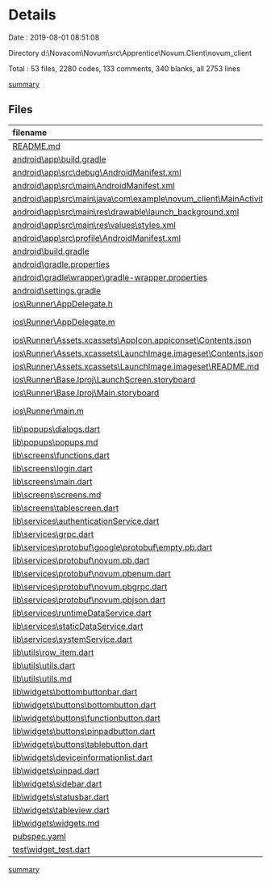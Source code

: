# Details

Date : 2019-08-01 08:51:08

Directory d:\Novacom\Novum\src\Apprentice\Novum.Client\novum_client

Total : 53 files,  2280 codes, 133 comments, 340 blanks, all 2753 lines

[summary](results.md)

## Files
| filename | language | code | comment | blank | total |
| :--- | :--- | ---: | ---: | ---: | ---: |
| [README.md](file:///d%3A/Novacom/Novum/src/Apprentice/Novum.Client/novum_client/README.md) | Markdown | 10 | 0 | 7 | 17 |
| [android\app\build.gradle](file:///d%3A/Novacom/Novum/src/Apprentice/Novum.Client/novum_client/android/app/build.gradle) | Groovy | 48 | 3 | 11 | 62 |
| [android\app\src\debug\AndroidManifest.xml](file:///d%3A/Novacom/Novum/src/Apprentice/Novum.Client/novum_client/android/app/src/debug/AndroidManifest.xml) | XML | 4 | 3 | 1 | 8 |
| [android\app\src\main\AndroidManifest.xml](file:///d%3A/Novacom/Novum/src/Apprentice/Novum.Client/novum_client/android/app/src/main/AndroidManifest.xml) | XML | 26 | 9 | 2 | 37 |
| [android\app\src\main\java\com\example\novum_client\MainActivity.java](file:///d%3A/Novacom/Novum/src/Apprentice/Novum.Client/novum_client/android/app/src/main/java/com/example/novum_client/MainActivity.java) | Java | 11 | 0 | 3 | 14 |
| [android\app\src\main\res\drawable\launch_background.xml](file:///d%3A/Novacom/Novum/src/Apprentice/Novum.Client/novum_client/android/app/src/main/res/drawable/launch_background.xml) | XML | 4 | 7 | 2 | 13 |
| [android\app\src\main\res\values\styles.xml](file:///d%3A/Novacom/Novum/src/Apprentice/Novum.Client/novum_client/android/app/src/main/res/values/styles.xml) | XML | 6 | 2 | 1 | 9 |
| [android\app\src\profile\AndroidManifest.xml](file:///d%3A/Novacom/Novum/src/Apprentice/Novum.Client/novum_client/android/app/src/profile/AndroidManifest.xml) | XML | 4 | 3 | 1 | 8 |
| [android\build.gradle](file:///d%3A/Novacom/Novum/src/Apprentice/Novum.Client/novum_client/android/build.gradle) | Groovy | 25 | 0 | 5 | 30 |
| [android\gradle.properties](file:///d%3A/Novacom/Novum/src/Apprentice/Novum.Client/novum_client/android/gradle.properties) | Properties | 1 | 0 | 2 | 3 |
| [android\gradle\wrapper\gradle-wrapper.properties](file:///d%3A/Novacom/Novum/src/Apprentice/Novum.Client/novum_client/android/gradle/wrapper/gradle-wrapper.properties) | Properties | 5 | 1 | 1 | 7 |
| [android\settings.gradle](file:///d%3A/Novacom/Novum/src/Apprentice/Novum.Client/novum_client/android/settings.gradle) | Groovy | 12 | 0 | 4 | 16 |
| [ios\Runner\AppDelegate.h](file:///d%3A/Novacom/Novum/src/Apprentice/Novum.Client/novum_client/ios/Runner/AppDelegate.h) | C++ | 4 | 0 | 3 | 7 |
| [ios\Runner\AppDelegate.m](file:///d%3A/Novacom/Novum/src/Apprentice/Novum.Client/novum_client/ios/Runner/AppDelegate.m) | Objective-C | 9 | 1 | 4 | 14 |
| [ios\Runner\Assets.xcassets\AppIcon.appiconset\Contents.json](file:///d%3A/Novacom/Novum/src/Apprentice/Novum.Client/novum_client/ios/Runner/Assets.xcassets/AppIcon.appiconset/Contents.json) | JSON | 122 | 0 | 1 | 123 |
| [ios\Runner\Assets.xcassets\LaunchImage.imageset\Contents.json](file:///d%3A/Novacom/Novum/src/Apprentice/Novum.Client/novum_client/ios/Runner/Assets.xcassets/LaunchImage.imageset/Contents.json) | JSON | 23 | 0 | 1 | 24 |
| [ios\Runner\Assets.xcassets\LaunchImage.imageset\README.md](file:///d%3A/Novacom/Novum/src/Apprentice/Novum.Client/novum_client/ios/Runner/Assets.xcassets/LaunchImage.imageset/README.md) | Markdown | 3 | 0 | 2 | 5 |
| [ios\Runner\Base.lproj\LaunchScreen.storyboard](file:///d%3A/Novacom/Novum/src/Apprentice/Novum.Client/novum_client/ios/Runner/Base.lproj/LaunchScreen.storyboard) | XML | 36 | 1 | 1 | 38 |
| [ios\Runner\Base.lproj\Main.storyboard](file:///d%3A/Novacom/Novum/src/Apprentice/Novum.Client/novum_client/ios/Runner/Base.lproj/Main.storyboard) | XML | 25 | 1 | 1 | 27 |
| [ios\Runner\main.m](file:///d%3A/Novacom/Novum/src/Apprentice/Novum.Client/novum_client/ios/Runner/main.m) | Objective-C | 8 | 0 | 2 | 10 |
| [lib\popups\dialogs.dart](file:///d%3A/Novacom/Novum/src/Apprentice/Novum.Client/novum_client/lib/popups/dialogs.dart) | Dart | 97 | 0 | 7 | 104 |
| [lib\popups\popups.md](file:///d%3A/Novacom/Novum/src/Apprentice/Novum.Client/novum_client/lib/popups/popups.md) | Markdown | 0 | 0 | 1 | 1 |
| [lib\screens\functions.dart](file:///d%3A/Novacom/Novum/src/Apprentice/Novum.Client/novum_client/lib/screens/functions.dart) | Dart | 31 | 0 | 5 | 36 |
| [lib\screens\login.dart](file:///d%3A/Novacom/Novum/src/Apprentice/Novum.Client/novum_client/lib/screens/login.dart) | Dart | 55 | 1 | 6 | 62 |
| [lib\screens\main.dart](file:///d%3A/Novacom/Novum/src/Apprentice/Novum.Client/novum_client/lib/screens/main.dart) | Dart | 98 | 2 | 17 | 117 |
| [lib\screens\screens.md](file:///d%3A/Novacom/Novum/src/Apprentice/Novum.Client/novum_client/lib/screens/screens.md) | Markdown | 0 | 0 | 1 | 1 |
| [lib\screens\tablescreen.dart](file:///d%3A/Novacom/Novum/src/Apprentice/Novum.Client/novum_client/lib/screens/tablescreen.dart) | Dart | 33 | 0 | 3 | 36 |
| [lib\services\authenticationService.dart](file:///d%3A/Novacom/Novum/src/Apprentice/Novum.Client/novum_client/lib/services/authenticationService.dart) | Dart | 34 | 0 | 6 | 40 |
| [lib\services\grpc.dart](file:///d%3A/Novacom/Novum/src/Apprentice/Novum.Client/novum_client/lib/services/grpc.dart) | Dart | 20 | 0 | 4 | 24 |
| [lib\services\protobuf\google\protobuf\empty.pb.dart](file:///d%3A/Novacom/Novum/src/Apprentice/Novum.Client/novum_client/lib/services/protobuf/google/protobuf/empty.pb.dart) | Dart | 26 | 5 | 4 | 35 |
| [lib\services\protobuf\novum.pb.dart](file:///d%3A/Novacom/Novum/src/Apprentice/Novum.Client/novum_client/lib/services/protobuf/novum.pb.dart) | Dart | 362 | 6 | 58 | 426 |
| [lib\services\protobuf\novum.pbenum.dart](file:///d%3A/Novacom/Novum/src/Apprentice/Novum.Client/novum_client/lib/services/protobuf/novum.pbenum.dart) | Dart | 39 | 7 | 15 | 61 |
| [lib\services\protobuf\novum.pbgrpc.dart](file:///d%3A/Novacom/Novum/src/Apprentice/Novum.Client/novum_client/lib/services/protobuf/novum.pbgrpc.dart) | Dart | 185 | 6 | 36 | 227 |
| [lib\services\protobuf\novum.pbjson.dart](file:///d%3A/Novacom/Novum/src/Apprentice/Novum.Client/novum_client/lib/services/protobuf/novum.pbjson.dart) | Dart | 87 | 6 | 15 | 108 |
| [lib\services\runtimeDataService.dart](file:///d%3A/Novacom/Novum/src/Apprentice/Novum.Client/novum_client/lib/services/runtimeDataService.dart) | Dart | 17 | 1 | 3 | 21 |
| [lib\services\staticDataService.dart](file:///d%3A/Novacom/Novum/src/Apprentice/Novum.Client/novum_client/lib/services/staticDataService.dart) | Dart | 0 | 0 | 1 | 1 |
| [lib\services\systemService.dart](file:///d%3A/Novacom/Novum/src/Apprentice/Novum.Client/novum_client/lib/services/systemService.dart) | Dart | 18 | 1 | 3 | 22 |
| [lib\utils\row_item.dart](file:///d%3A/Novacom/Novum/src/Apprentice/Novum.Client/novum_client/lib/utils/row_item.dart) | Dart | 31 | 0 | 4 | 35 |
| [lib\utils\utils.dart](file:///d%3A/Novacom/Novum/src/Apprentice/Novum.Client/novum_client/lib/utils/utils.dart) | Dart | 4 | 0 | 0 | 4 |
| [lib\utils\utils.md](file:///d%3A/Novacom/Novum/src/Apprentice/Novum.Client/novum_client/lib/utils/utils.md) | Markdown | 0 | 0 | 1 | 1 |
| [lib\widgets\bottombuttonbar.dart](file:///d%3A/Novacom/Novum/src/Apprentice/Novum.Client/novum_client/lib/widgets/bottombuttonbar.dart) | Dart | 28 | 0 | 5 | 33 |
| [lib\widgets\buttons\bottombutton.dart](file:///d%3A/Novacom/Novum/src/Apprentice/Novum.Client/novum_client/lib/widgets/buttons/bottombutton.dart) | Dart | 67 | 12 | 8 | 87 |
| [lib\widgets\buttons\functionbutton.dart](file:///d%3A/Novacom/Novum/src/Apprentice/Novum.Client/novum_client/lib/widgets/buttons/functionbutton.dart) | Dart | 41 | 2 | 4 | 47 |
| [lib\widgets\buttons\pinpadbutton.dart](file:///d%3A/Novacom/Novum/src/Apprentice/Novum.Client/novum_client/lib/widgets/buttons/pinpadbutton.dart) | Dart | 60 | 0 | 4 | 64 |
| [lib\widgets\buttons\tablebutton.dart](file:///d%3A/Novacom/Novum/src/Apprentice/Novum.Client/novum_client/lib/widgets/buttons/tablebutton.dart) | Dart | 52 | 0 | 6 | 58 |
| [lib\widgets\deviceinformationlist.dart](file:///d%3A/Novacom/Novum/src/Apprentice/Novum.Client/novum_client/lib/widgets/deviceinformationlist.dart) | Dart | 133 | 0 | 13 | 146 |
| [lib\widgets\pinpad.dart](file:///d%3A/Novacom/Novum/src/Apprentice/Novum.Client/novum_client/lib/widgets/pinpad.dart) | Dart | 104 | 0 | 11 | 115 |
| [lib\widgets\sidebar.dart](file:///d%3A/Novacom/Novum/src/Apprentice/Novum.Client/novum_client/lib/widgets/sidebar.dart) | Dart | 71 | 0 | 4 | 75 |
| [lib\widgets\statusbar.dart](file:///d%3A/Novacom/Novum/src/Apprentice/Novum.Client/novum_client/lib/widgets/statusbar.dart) | Dart | 102 | 0 | 9 | 111 |
| [lib\widgets\tableview.dart](file:///d%3A/Novacom/Novum/src/Apprentice/Novum.Client/novum_client/lib/widgets/tableview.dart) | Dart | 58 | 0 | 9 | 67 |
| [lib\widgets\widgets.md](file:///d%3A/Novacom/Novum/src/Apprentice/Novum.Client/novum_client/lib/widgets/widgets.md) | Markdown | 0 | 0 | 1 | 1 |
| [pubspec.yaml](file:///d%3A/Novacom/Novum/src/Apprentice/Novum.Client/novum_client/pubspec.yaml) | YAML | 27 | 43 | 15 | 85 |
| [test\widget_test.dart](file:///d%3A/Novacom/Novum/src/Apprentice/Novum.Client/novum_client/test/widget_test.dart) | Dart | 14 | 10 | 6 | 30 |

[summary](results.md)